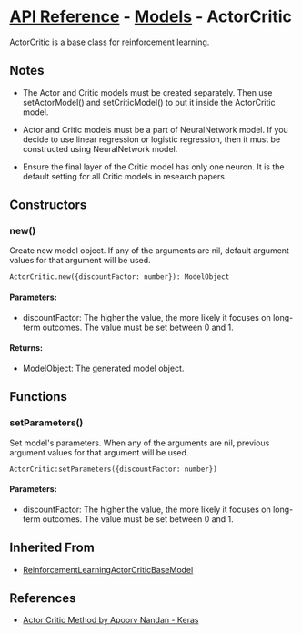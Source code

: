 # [API Reference](../../API.md) - [Models](../Models.md) - ActorCritic

ActorCritic is a base class for reinforcement learning.

## Notes

* The Actor and Critic models must be created separately. Then use setActorModel() and setCriticModel() to put it inside the ActorCritic model.

* Actor and Critic models must be a part of NeuralNetwork model. If you decide to use linear regression or logistic regression, then it must be constructed using NeuralNetwork model. 

* Ensure the final layer of the Critic model has only one neuron. It is the default setting for all Critic models in research papers.

## Constructors

### new()

Create new model object. If any of the arguments are nil, default argument values for that argument will be used.

```
ActorCritic.new({discountFactor: number}): ModelObject
```

#### Parameters:

* discountFactor: The higher the value, the more likely it focuses on long-term outcomes. The value must be set between 0 and 1.

#### Returns:

* ModelObject: The generated model object.

## Functions

### setParameters()

Set model's parameters. When any of the arguments are nil, previous argument values for that argument will be used.

```
ActorCritic:setParameters({discountFactor: number})
```

#### Parameters:

* discountFactor: The higher the value, the more likely it focuses on long-term outcomes. The value must be set between 0 and 1.

## Inherited From

* [ReinforcementLearningActorCriticBaseModel](ReinforcementLearningActorCriticBaseModel.md)

## References

* [Actor Critic Method by Apoorv Nandan - Keras](https://keras.io/examples/rl/actor_critic_cartpole/)
